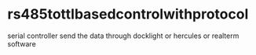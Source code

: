 # rs485tottlbasedcontrolwithprotocol
serial controller send the data through docklight or hercules or realterm software
